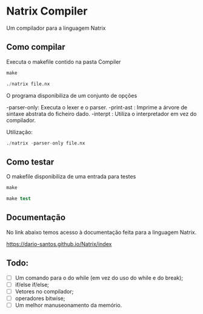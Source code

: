 # Natrix Compiler
Um compilador para a linguagem Natrix

## Como compilar

Executa o makefile contido na pasta Compiler

```S
make

./natrix file.nx

```

O programa disponibiliza de um conjunto de opções

-parser-only: Executa o lexer e o parser.
-print-ast  : Imprime a árvore de sintaxe abstrata do ficheiro dado.
-interpt    : Utiliza o interpretador em vez do compilador.

Utilização:

```S
./natrix -parser-only file.nx
```


## Como testar

O makefile disponibiliza de uma entrada para testes

```S
make

make test
```

## Documentação

No link abaixo temos acesso à documentação feita para a linguagem Natrix.

https://dario-santos.github.io/Natrix/index

## Todo:

- [ ] Um comando para o do while (em vez do uso do while e do break);
- [ ] if/else if/else;
- [ ] Vetores no compilador;
- [ ] operadores bitwise;
- [ ] Um melhor manuseonamento da memório.
